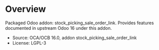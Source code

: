 # Overview

Packaged Odoo addon: stock_picking_sale_order_link. Provides features documented in upstream Odoo 16 under this addon.

- Source: OCA/OCB 16.0, addon stock_picking_sale_order_link
- License: LGPL-3
